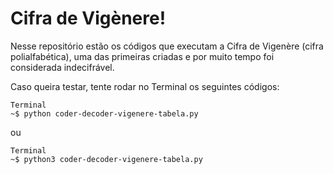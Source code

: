 # Cifra de Vigènere!

Nesse repositório estão os códigos que executam a Cifra de Vigenère (cifra polialfabética), uma das primeiras criadas e por muito tempo foi considerada indecifrável.

Caso queira testar, tente rodar no Terminal os seguintes códigos:

```
Terminal
~$ python coder-decoder-vigenere-tabela.py
```
ou
```
Terminal
~$ python3 coder-decoder-vigenere-tabela.py
```
